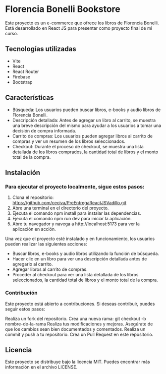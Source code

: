 # Florencia Bonelli Bookstore
Este proyecto es un e-commerce que ofrece los libros de Florencia Bonelli. Está desarrollado en React JS para presentar como proyecto final de mi curso.

## Tecnologías utilizadas
- Vite
- React
- React Router
- Firebase
- Bootstrap

## Características
- Búsqueda: Los usuarios pueden buscar libros, e-books y audio libros de Florencia Bonelli.
- Descripción detallada: Antes de agregar un libro al carrito, se muestra una breve descripción del mismo para ayudar a los usuarios a tomar una decisión de compra informada.
- Carrito de compras: Los usuarios pueden agregar libros al carrito de compras y ver un resumen de los libros seleccionados.
- Checkout: Durante el proceso de checkout, se muestra una lista detallada de los libros comprados, la cantidad total de libros y el monto total de la compra.

## Instalación

### Para ejecutar el proyecto localmente, sigue estos pasos:

1. Clona el repositorio: https://github.com/ceciva/PreEntregaReactJSVadillo.git
2. Abre una terminal en el directorio del proyecto.
3. Ejecuta el comando npm install para instalar las dependencias.
4. Ejecuta el comando npm run dev para iniciar la aplicación.
5. Abre tu navegador y navega a http://localhost:5173 para ver la aplicación en acción.

Una vez que el proyecto esté instalado y en funcionamiento, los usuarios pueden realizar las siguientes acciones:

* Buscar libros, e-books y audio libros utilizando la función de búsqueda.
* Hacer clic en un libro para ver una descripción detallada antes de agregarlo al carrito.
* Agregar libros al carrito de compras.
* Proceder al checkout para ver una lista detallada de los libros seleccionados, la cantidad total de libros y el monto total de la compra.

### Contribución
Este proyecto está abierto a contribuciones. Si deseas contribuir, puedes seguir estos pasos:

Realiza un fork del repositorio.
Crea una nueva rama: git checkout -b nombre-de-la-rama
Realiza tus modificaciones y mejoras.
Asegúrate de que los cambios sean bien documentados y comentados.
Realiza un commit y push a tu repositorio.
Crea un Pull Request en este repositorio.

## Licencia
Este proyecto se distribuye bajo la licencia MIT. Puedes encontrar más información en el archivo LICENSE.


